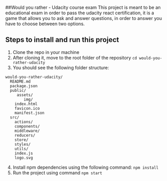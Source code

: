 ##Would you rather - Udacity course exam
This project is meant to be an educational exam in order to pass the udacity react certification, it is a game that allows you to ask and answer questions, in order to answer you have to choose between two options.

## Steps to install and run this project

1. Clone the repo in your machine
2. After cloning it, move to the root folder of the repository ``cd would-you-rather-udacity``
3. You should see the following folder structure:

```
would-you-rather-udacity/
  README.md
  package.json
  public/
  	 assets/
  	 	img/
    index.html
    favicon.ico
    manifest.json
  src/
	actions/
	components/
	middleware/
	reducers/
	store/
	styles/
	utils/
    index.js
    logo.svg
```
4. Install npm dependencies using the following command: ``npm install``
5. Run the project using command ``npm start``